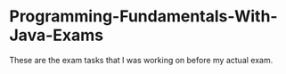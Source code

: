 # Programming-Fundamentals-With-Java-Exams
These are the exam tasks that I was working on before my actual exam.
